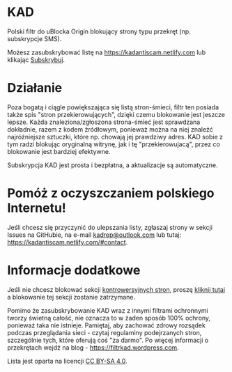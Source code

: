 # KAD
Polski filtr do uBlocka Origin blokujący strony typu przekręt (np. subskrypcje SMS).

Możesz zasubskrybować listę na https://kadantiscam.netlify.com lub klikając [Subskrybuj][KAD - Przekręty Subscribe].

[KAD - Przekręty Subscribe]: https://subscribe.adblockplus.org/?location=https://raw.githubusercontent.com/PolishFiltersTeam/KAD/master/KAD.txt&title=KAD%20-%20Przekręty

# Działanie
Poza bogatą i ciągle powiększająca się listą stron-śmieci, filtr ten posiada także spis "stron przekierowujących", dzięki czemu blokowanie jest jeszcze lepsze. Każda znaleziona/zgłoszona strona-śmieć jest sprawdzana dokładnie, razem z kodem źródłowym, ponieważ można na niej znaleźć najróżniejsze sztuczki, które np. chowają jej prawdziwy adres. KAD sobie z tym radzi blokując oryginalną witrynę, jak i tę "przekierowujacą", przez co blokowanie jest bardziej efektywne.

Subskrypcja KAD jest prosta i bezpłatna, a aktualizacje są automatyczne.

# Pomóż z oczyszczaniem polskiego Internetu!
Jeśli chcesz się przyczynić do ulepszania listy, zgłaszaj strony w sekcji Issues na GitHubie, na e-mail kadrep@outlook.com lub tutaj: https://kadantiscam.netlify.com/#contact.

# Informacje dodatkowe
Jeśli nie chcesz blokować sekcji [kontrowersyjnych stron](https://github.com/PolishFiltersTeam/KAD/issues/649), proszę [kliknij tutaj](https://subscribe.adblockplus.org/?location=https://raw.githubusercontent.com/azet12/KAD/gh-pages/assets/other/kadfakewhitelist.txt&title=KAD%20-%20Whitelista%20Stron%20Kontrowersyjnych) a blokowanie tej sekcji zostanie zatrzymane.

Pomimo że zasubskrybowanie KAD wraz z innymi filtrami ochronnymi tworzy świetną całość, nie oznacza to w żaden sposób 100% ochrony, ponieważ taka nie istnieje. Pamiętaj, aby zachować zdrowy rozsądek podczas przeglądania sieci - czytaj regulaminy podejrzanych stron, szczególnie tych, które oferują coś "za darmo". Po więcej informacji o przekrętach wejdź na blog - https://filtrkad.wordpress.com.

Lista jest oparta na licencji [CC BY-SA 4.0](https://creativecommons.org/licenses/by-sa/4.0/deed.pl).
